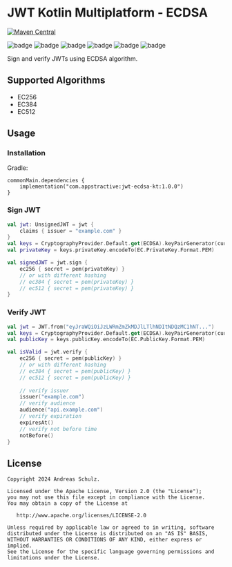 # JWT Kotlin Multiplatform - ECDSA

[![Maven Central](https://img.shields.io/maven-central/v/com.appstractive/jwt-ecdsa-kt?label=Maven%20Central)](https://central.sonatype.com/artifact/com.appstractive/jwt-ecdsa-kt)

![badge][badge-android]
![badge][badge-apple]
![badge][badge-jvm]
![badge][badge-js]
![badge][badge-win]
![badge][badge-linux]

Sign and verify JWTs using ECDSA algorithm.

## Supported Algorithms

- EC256
- EC384
- EC512

## Usage

### Installation

Gradle:

```
commonMain.dependencies { 
    implementation("com.appstractive:jwt-ecdsa-kt:1.0.0")
}
```

### Sign JWT

```kotlin
val jwt: UnsignedJWT = jwt {
    claims { issuer = "example.com" }
}
val keys = CryptographyProvider.Default.get(ECDSA).keyPairGenerator(curve).generateKey()
val privateKey = keys.privateKey.encodeTo(EC.PrivateKey.Format.PEM)

val signedJWT = jwt.sign {
    ec256 { secret = pem(privateKey) }
    // or with different hashing
    // ec384 { secret = pem(privateKey) }
    // ec512 { secret = pem(privateKey) }
}
```

### Verify JWT

```kotlin
val jwt = JWT.from("eyJraWQiOiJzLWRmZmZkMDJlLTlhNDItNDQzMC1hNT...")
val keys = CryptographyProvider.Default.get(ECDSA).keyPairGenerator(curve).generateKey()
val publicKey = keys.publicKey.encodeTo(EC.PublicKey.Format.PEM)

val isValid = jwt.verify {
    ec256 { secret = pem(publicKey) }
    // or with different hashing
    // ec384 { secret = pem(publicKey) }
    // ec512 { secret = pem(publicKey) }
    
    // verify issuer
    issuer("example.com")
    // verify audience
    audience("api.example.com")
    // verify expiration
    expiresAt()
    // verify not before time
    notBefore()
}
```

## License

```
Copyright 2024 Andreas Schulz.

Licensed under the Apache License, Version 2.0 (the "License");
you may not use this file except in compliance with the License.
You may obtain a copy of the License at

   http://www.apache.org/licenses/LICENSE-2.0

Unless required by applicable law or agreed to in writing, software
distributed under the License is distributed on an "AS IS" BASIS,
WITHOUT WARRANTIES OR CONDITIONS OF ANY KIND, either express or implied.
See the License for the specific language governing permissions and
limitations under the License.
```

[badge-android]: http://img.shields.io/badge/platform-android-6EDB8D.svg?style=flat
[badge-apple]: http://img.shields.io/badge/platform-apple-111111.svg?style=flat
[badge-jvm]: http://img.shields.io/badge/platform-jvm-CDCDCD.svg?style=flat
[badge-js]: http://img.shields.io/badge/platform-js-f7df1e.svg?style=flat
[badge-win]: http://img.shields.io/badge/platform-win-357EC7.svg?style=flat
[badge-linux]: http://img.shields.io/badge/platform-linux-CDCDCD.svg?style=flat
